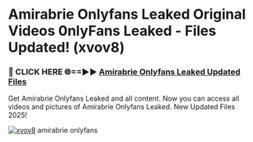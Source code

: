 # Amirabrie Onlyfans Leaked Original Videos 0nlyFans Leaked - Files Updated! (xvov8)

<h3>🔴 CLICK HERE 🌐==►► <a href="https://tinyurl.com/brd5kh86" rel="nofollow">Amirabrie Onlyfans Leaked Updated Files</a></h3>

Get Amirabrie Onlyfans Leaked and all content. Now you can access all videos and pictures of Amirabrie Onlyfans Leaked. New Updated Files 2025!

[![xvov8](https://i.imgur.com/K7sEzmb.gif)](https://tinyurl.com/brd5kh86)
amirabrie onlyfans